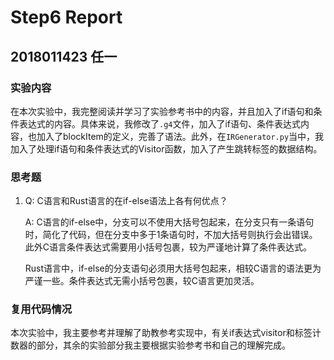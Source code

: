 # Step6 Report

## 2018011423 任一

### 实验内容

在本次实验中，我完整阅读并学习了实验参考书中的内容，并且加入了if语句和条件表达式的内容。具体来说，我修改了`.g4`文件，加入了if语句、条件表达式内容，也加入了blockItem的定义，完善了语法。此外，在`IRGenerator.py`当中，我加入了处理if语句和条件表达式的Visitor函数，加入了产生跳转标签的数据结构。



### 思考题

1. Q: C语言和Rust语言的在if-else语法上各有何优点？

   A: C语言的if-else中，分支可以不使用大括号包起来，在分支只有一条语句时，简化了代码，但在分支中多于1条语句时，不加大括号则执行会出错误。此外C语言条件表达式需要用小括号包裹，较为严谨地计算了条件表达式。

   Rust语言中，if-else的分支语句必须用大括号包起来，相较C语言的语法更为严谨一些。条件表达式无需小括号包裹，较C语言更加灵活。

### 复用代码情况

本次实验中，我主要参考并理解了助教参考实现中，有关if表达式visitor和标签计数器的部分，其余的实验部分我主要根据实验参考书和自己的理解完成。

